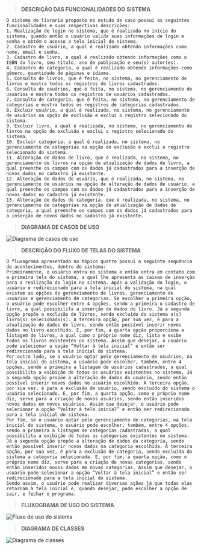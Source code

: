 > **DESCRIÇÃO DAS FUNCIONALIDADES DO SISTEMA**

    O sistema de livraria proposto no estudo de caso possui as seguintes funcionalidades e suas respectivas descrições:
    1. Realização de login no sistema, que é realizada no início do sistema, quando então o usuário valida suas informações de login e senha e obtém o acesso a tela inicial do sistema.
    2. Cadastro de usuário, a qual é realizado obtendo informações como nome, email e senha.
    3. Cadastro de livro, a qual é realizado obtendo informações como o ISBN do livro, seu título, ano de publicação e seu(s) autor(es).
    4. Cadastro de categoria, o qual é realizado obtendo informações como gênero, quantidade de páginas e idioma.
    5. Consulta de livros, que é feita, no sistema, no gerenciamento de livros e mostra todos os registros de livros cadastrados.
    6. Consulta de usuários, que é feita, no sistema, no gerenciamento de usuários e mostra todos os registros de usuários cadastrados.
    7. Consulta de categoria, que é feita, no sistema, no gerenciamento de categorias e mostra todos os registros de categorias cadastrados.
    8. Excluir usuário, a qual é realizada, no sistema, no gerenciamento de usuários na opção de exclusão e exclui o registro selecionado do sistema.
    9. Excluir livro, a qual é realizada, no sistema, no gerenciamento de livros na opção de exclusão e exclui o registro selecionado do sistema.
    10. Excluir categoria, a qual é realizada, no sistema, no gerenciamento de categorias na opção de exclusão e exclui o registro selecionado do sistema.
    11. Alteração de dados de livro, que é realizada, no sistema, no gerenciamento de livros na opção de atualização de dados de livro, a qual preenche os campos com os dados já cadastrados para a inserção de novos dados no cadastro já existente.
    12. Alteração de dados de usuário, que é realizada, no sistema, no gerenciamento de usuários na opção de alteração de dados de usuário, a qual preenche os campos com os dados já cadastrados para a inserção de novos dados no cadastro já existente.
    13. Alteração de dados de categoria, que é realizada, no sistema, no gerenciamento de categorias na opção de atualização de dados de categoria, a qual preenche os campos com os dados já cadastrados para a inserção de novos dados no cadastro já existente.


> **DIAGRAMA DE CASOS DE USO**

  ![Diagrama de casos de uso](https://github.com/andrieli31/estudo-de-caso-livraria/assets/95760996/15aeb789-5efc-4e98-a0b2-1af9a00bd078)

> **DESCRIÇÃO DO FLUXO DE TELAS DO SISTEMA**

    O fluxograma apresentado no tópico quatro possui a seguinte sequência de acontecimentos, dentro do sistema:
    Primeiramente, o usuário entra no sistema e então entra em contato com a primeira tela do sistema, a qual lhe apresenta as caixas de inserção para a realização do login no sistema. Após a validação do login, o usuário é redirecionado para a tela inicial do sistema, na qual existem as opções de gerenciamento de livros, gerenciamento de usuários e gerenciamento de categorias. Se escolher a primeira opção, o usuário pode escolher entre 4 opções, sendo a primeira o cadastro de livro, a qual possibilita a inserção de dados do livro. Já a segunda opção propõe a exclusão de livros, sendo excluído do sistema o(s) livro(s) selecionado(s). A terceira opção, por sua vez, é para a atualização de dados de livro, sendo então possível inserir novos dados no livro escolhido. E, por fim, a quarta opção proporciona a listagem de livros, a qual como o próprio nome diz, lista e exibe todos os livros existentes no sistema. Assim que desejar, o usuário pode selecionar a opção “Voltar à tela inicial” e então ser redirecionado para a tela inicial do sistema.
    Por outro lado, se o usuário optar pelo gerenciamento de usuários, na tela inicial do sistema, o usuário pode escolher, também, entre 4 opções, sendo a primeira a listagem de usuários cadastrados, a qual possibilita a exibição de todos os usuários existentes no sistema. Já a segunda opção propõe a alteração de dados do usuário, sendo então possível inserir novos dados no usuário escolhido. A terceira opção, por sua vez, é para a exclusão de usuário, sendo excluído do sistema o usuário selecionado. E, por fim, a quarta opção, como o próprio nome diz, serve para a criação de novos usuários, sendo então inseridos novos dados em novos usuários. Assim que desejar, o usuário pode selecionar a opção “Voltar à tela inicial” e então ser redirecionado para a tela inicial do sistema.
    Por fim, se o usuário optar pelo gerenciamento de categorias, na tela inicial do sistema, o usuário pode escolher, também, entre 4 opções, sendo a primeira a listagem de categorias cadastradas, a qual possibilita a exibição de todas as categorias existentes no sistema. Já a segunda opção propõe a alteração de dados da categoria, sendo então possível inserir novos dados na categoria escolhida. A terceira opção, por sua vez, é para a exclusão de categoria, sendo excluída do sistema a categoria selecionada. E, por fim, a quarta opção, como o próprio nome diz, serve para a criação de novas categorias, sendo então inseridos novos dados em novas categorias. Assim que desejar, o usuário pode selecionar a opção “Voltar à tela inicial” e então ser redirecionado para a tela inicial do sistema.
    Sendo assim, o usuário pode realizar diversas ações já que todas elas retornam à tela inicial e, quando desejar, pode escolher a opção de sair, e fechar o programa.


> **FLUXOGRAMA DE USO DO SISTEMA**

  ![Fluxo de uso do sistema](https://github.com/andrieli31/estudo-de-caso-livraria/assets/95760996/5afd6104-6fb1-4522-88dc-6021c8559d9a)

> **DIAGRAMA DE CLASSES**

  ![Diagrama de classes](https://github.com/andrieli31/estudo-de-caso-livraria/assets/95760996/2c142d2b-b1fe-4d16-9826-7f6c40d1c0d5)

